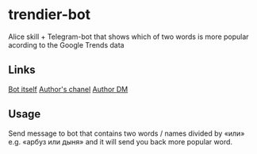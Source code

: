 # trendier-bot
Alice skill + Telegram-bot that shows which of two words is more popular acording to the Google Trends data

Links
----
[Bot itself](https://t.me/TrendierBot)
[Author's chanel](https://t.me/FilteredInternet)
[Author DM](https://t.me/mikhailsdv)

Usage
---
Send message to bot that contains two words / names divided by «или» e.g. «арбуз или дыня» and it will send you back more popular word.